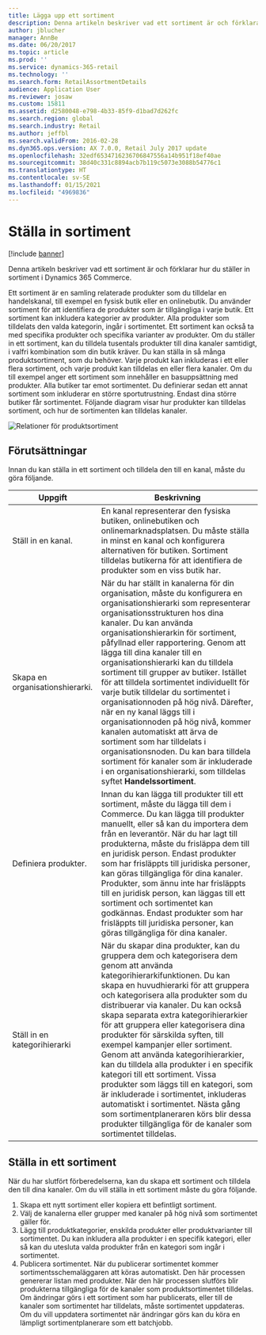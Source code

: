 ```yaml
---
title: Lägga upp ett sortiment
description: Denna artikeln beskriver vad ett sortiment är och förklarar hur du ställer in sortiment i Dynamics 365 Commerce.
author: jblucher
manager: AnnBe
ms.date: 06/20/2017
ms.topic: article
ms.prod: ''
ms.service: dynamics-365-retail
ms.technology: ''
ms.search.form: RetailAssortmentDetails
audience: Application User
ms.reviewer: josaw
ms.custom: 15811
ms.assetid: d2580048-e798-4b33-85f9-d1bad7d262fc
ms.search.region: global
ms.search.industry: Retail
ms.author: jeffbl
ms.search.validFrom: 2016-02-28
ms.dyn365.ops.version: AX 7.0.0, Retail July 2017 update
ms.openlocfilehash: 32edf6534716236706847556a14b951f18ef40ae
ms.sourcegitcommit: 38d40c331c8894acb7b119c5073e3088b54776c1
ms.translationtype: HT
ms.contentlocale: sv-SE
ms.lasthandoff: 01/15/2021
ms.locfileid: "4969836"
---
```

# <a name="set-up-assortments"></a>Ställa in sortiment

[!include [banner](includes/banner.md)]

Denna artikeln beskriver vad ett sortiment är och förklarar hur du ställer in sortiment i Dynamics 365 Commerce.

Ett sortiment är en samling relaterade produkter som du tilldelar en handelskanal, till exempel en fysisk butik eller en onlinebutik. Du använder sortiment för att identifiera de produkter som är tillgängliga i varje butik. Ett sortiment kan inkludera kategorier av produkter. Alla produkter som tilldelats den valda kategorin, ingår i sortimentet. Ett sortiment kan också ta med specifika produkter och specifika varianter av produkter. Om du ställer in ett sortiment, kan du tilldela tusentals produkter till dina kanaler samtidigt, i valfri kombination som din butik kräver. Du kan ställa in så många produktsortiment, som du behöver. Varje produkt kan inkluderas i ett eller flera sortiment, och varje produkt kan tilldelas en eller flera kanaler. Om du till exempel anger ett sortiment som innehåller en basuppsättning med produkter. Alla butiker tar emot sortimentet. Du definierar sedan ett annat sortiment som inkluderar en större sportutrustning. Endast dina större butiker får sortimentet. Följande diagram visar hur produkter kan tilldelas sortiment, och hur de sortimenten kan tilldelas kanaler.

![Relationer för produktsortiment](./media/assortments_relationship.gif)

## <a name="prerequisites"></a>Förutsättningar

Innan du kan ställa in ett sortiment och tilldela den till en kanal, måste du göra följande.

| Uppgift                              | Beskrivning |
|-----------------------------------|-------------|
| Ställ in en kanal.          | En kanal representerar den fysiska butiken, onlinebutiken och onlinemarknadsplatsen. Du måste ställa in minst en kanal och konfigurera alternativen för butiken. Sortiment tilldelas butikerna för att identifiera de produkter som en viss butik har. |
| Skapa en organisationshierarki. | När du har ställt in kanalerna för din organisation, måste du konfigurera en organisationshierarki som representerar organisationsstrukturen hos dina kanaler. Du kan använda organisationshierarkin för sortiment, påfyllnad eller rapportering. Genom att lägga till dina kanaler till en organisationshierarki kan du tilldela sortiment till grupper av butiker. Istället för att tilldela sortimentet individuellt för varje butik tilldelar du sortimentet i organisationnoden på hög nivå. Därefter, när en ny kanal läggs till i organisationnoden på hög nivå, kommer kanalen automatiskt att ärva de sortiment som har tilldelats i organisationsnoden. Du kan bara tilldela sortiment för kanaler som är inkluderade i en organisationshierarki, som tilldelas syftet **Handelssortiment**. |
| Definiera produkter.                  | Innan du kan lägga till produkter till ett sortiment, måste du lägga till dem i Commerce. Du kan lägga till produkter manuellt, eller så kan du importera dem från en leverantör. När du har lagt till produkterna, måste du frisläppa dem till en juridisk person. Endast produkter som har frisläppts till juridiska personer, kan göras tillgängliga för dina kanaler. Produkter, som ännu inte har frisläppts till en juridisk person, kan läggas till ett sortiment och sortimentet kan godkännas. Endast produkter som har frisläppts till juridiska personer, kan göras tillgängliga för dina kanaler. |
| Ställ in en kategorihierarki      | När du skapar dina produkter, kan du gruppera dem och kategorisera dem genom att använda kategorihierarkifunktionen. Du kan skapa en huvudhierarki för att gruppera och kategorisera alla produkter som du distribuerar via kanaler. Du kan också skapa separata extra kategorihierarkier för att gruppera eller kategorisera dina produkter för särskilda syften, till exempel kampanjer eller sortiment. Genom att använda kategorihierarkier, kan du tilldela alla produkter i en specifik kategori till ett sortiment. Vissa produkter som läggs till en kategori, som är inkluderade i sortimentet, inkluderas automatiskt i sortimentet. Nästa gång som sortimentplaneraren körs blir dessa produkter tillgängliga för de kanaler som sortimentet tilldelas. |

## <a name="setting-up-an-assortment"></a>Ställa in ett sortiment

När du har slutfört förberedelserna, kan du skapa ett sortiment och tilldela den till dina kanaler. Om du vill ställa in ett sortiment måste du göra följande.

1. Skapa ett nytt sortiment eller kopiera ett befintligt sortiment.
2. Välj de kanalerna eller grupper med kanaler på hög nivå som sortimentet gäller för.
3. Lägg till produktkategorier, enskilda produkter eller produktvarianter till sortimentet. Du kan inkludera alla produkter i en specifik kategori, eller så kan du utesluta valda produkter från en kategori som ingår i sortimentet.
4. Publicera sortimentet. När du publicerar sortimentet kommer sortimentsschemaläggaren att köras automatiskt. Den här processen genererar listan med produkter. När den här processen slutförs blir produkterna tillgängliga för de kanaler som produktsortimentet tilldelas. Om ändringar görs i ett sortiment som har publicerats, eller till de kanaler som sortimentet har tilldelats, måste sortimentet uppdateras. Om du vill uppdatera sortimentet när ändringar görs kan du köra en lämpligt sortimentplanerare som ett batchjobb.
